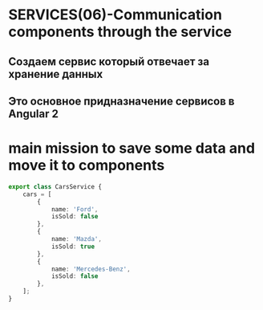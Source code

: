 # SERVICES(06)-Communication components through the service

## Создаем сервис который отвечает за хранение данных
## Это основное придназначение сервисов в Angular 2
# main mission to save some data and move it to components
```ts
export class CarsService {
    cars = [
        {
            name: 'Ford',
            isSold: false
        },
        {
            name: 'Mazda',
            isSold: true
        },
        {
            name: 'Mercedes-Benz',
            isSold: false
        },
    ];
}
```